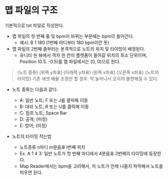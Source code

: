 맵 파일의 구조
==============================

기본적으로 txt 파일로 작성한다.
* 맵 파일의 첫 번째 줄 및 bpm이 바뀌는 부분에는 bpm이 들어간다.
  * 예시: B 1 180 (1번째 마디부터 180 bpm이란 뜻)
* 맵 파일의 2번째 줄부터는 본격적으로 노트의 위치 및 타이밍이 배정된다.
  * 유니티 씬 뷰에서 격자 한 칸이 플랫폼이 들어갈 위치의 최소 단위이며, Position (0.5, -0.5)를 맵 파일에서는 (0, 0)으로 한다.
  
> (노트 종류) (위쪽 y좌표) (아래쪽 y좌표) (왼쪽 x좌표) (오른쪽 x좌표) (노트의 타이밍)
> 기존 에셋 배율 조정만 할 경우: 막 늘어나서 오히려 불편해질 수 있다.

* 노트 종류는 다음과 같다.
  * A: 일반 노트; F 또는 J를 클릭해 이동
  * B: 대쉬 노트; R 또는 U를 클릭해 이동
  * C: 점프 노트; Space Bar
  * D: 공격; (미정)
  * E: 방어; (미정)

* 노트의 타이밍 적는법
  * 노트종류 n마디 m분음표 l번째 위치
  * Ex. A 1 4 3: 일반 노트가 첫 번째 마디에서 4분음표 3번째의 타이밍에 등장한다.
  * Map Reader에서는 bpm을 고려해서, 저 노트가 언제 나올지 파악해서 노트를 띄우면 된다.